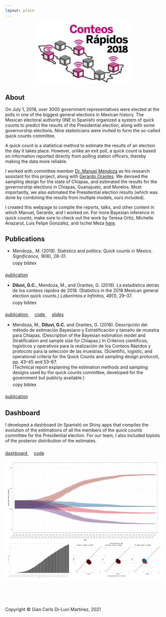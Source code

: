 ```yaml
---
layout: plain
---
```


<p align="center">
  <img src="/images/quickcounts.png" width="300px"/>
</p>


## About

On July 1, 2018, over 3000 government representatives were elected at the polls
in one of the biggest general elections in Mexican history.
The Mexican electoral authority (INE in Spanish) organized a system of
quick counts to predict the results of the Presidential election,
along with some governorship elections.
Nine statisticians were invited to form the so-called quick counts committee.



A quick count is a statistical method to estimate the results of an election
the day it takes place.
However, unlike an exit poll, a quick count is based on information
reported directly from polling station officers,
thereby making the data more reliable.


I worked with committee member
[Dr. Manuel Mendoza](https://facultad.itam.mx/en/facultad/15063-manuel-mendoza-ramirez)
as his research assistant for this project, along with
[Gerardo Orantes](https://education.rstudio.com/trainers/people/orantes_jordan+gerardo/).
We devised the sampling design for the state of Chiapas,
and estimated the results for the governorship elections in
Chiapas, Guanajuato, and Morelos.
Most importantly, we also estimated the Presidential election results
(which was done by combining the results from multiple models, ours included).



I created this webpage to compile the reports, talks, and other content in which
Manuel, Gerardo, and I worked on.
For more Bayesian inference in quick counts,
make sure to check out the work by Teresa Ortiz,
Michelle Anazarut, Luis Felipe González, and Ixchel Meza
[here](https://tereom.netlify.app/talk/2021-foro-ame/).


## Publications


- Mendoza,. M. (2019). Statistics and politics: Quick counts in Mexico.
*Significance, 16*(6), 28&ndash;31. \
<a onclick="setClipboard('
@article{mendoza2019,
  title={Statistics and politics: Quick counts in Mexico},
  author={Manuel Mendoza},
  journal={Significance},
  volume={16},
  number={6},
  pages={28--31},
  year={2019}
}
   ')">
 <i class="fas fa-copy" style="font-size:20px"></i> copy bibtex
</a> &emsp;
<a href="https://rss.onlinelibrary.wiley.com/doi/full/10.1111/j.1740-9713.2019.01338.x">
  <i class="fas fa-external-link-alt" style="font-size:20px"></i> publication
</a>

- **Diluvi, G.C.**, Mendoza, M., and Orantes, G. (2018).
La estadística detrás de los conteos rápidos de 2018.
(Statistics in the 2018 Mexican general election quick counts.)
*Laberintos e Infinitos, 48*(1), 29&ndash;37. \
<a onclick="setClipboard('
  @article{diluvi2018,
    author = {Gian Carlo Diluvi and Manuel Mendoza and Gerardo Orantes},
    title = {La estadística detrás de los conteos rápidos de 2018.},
    journal = {Laberintos e Infinitos},
    volume = {48},
    number = {1},
    pages = {29--37},
    year = {2018}
  }
   ')">
 <i class="fas fa-copy" style="font-size:20px"></i> copy bibtex
</a> &emsp;
<a href="http://laberintos.itam.mx/archivo/numero-48/">
  <i class="fas fa-external-link-alt" style="font-size:20px"></i> publication
</a> &emsp;
<a href="https://github.com/GiankDiluvi/Mexico2018Elections_QuickCounts">
  <i class="fab fa-github" style="font-size:20px"></i> code
</a> &emsp;
<a href="https://docs.google.com/presentation/d/1cxCtWRhy2FqJQgSE2inpa8s3rbYSWydorpuJh39T2lk/edit?usp=sharing">
  <i class="fas fa-desktop" style="font-size:20px"></i> slides
</a>


- Mendoza, M., **Diluvi, G.C.** and Orantes, G. (2018).
 Descripción del método de estimación Bayesiano y Estratificación
 y tamaño de muestra para Chiapas.
(Description of the Bayesian estimation model and Stratification and
sample size for Chiapas.)
In Criterios científicos, logísticos y operativos para la realización
de los Conteos Rápidos y protocolo para la selección de las muestras.
(Scientific, logistic, and operational criteria for the Quick Counts and
sampling design protocol),
pp. 43&ndash;45 and 53&ndash;67. \
(Technical report explaining the estimation methods and sampling designs
used by the quick counts committee, developed for the
government but publicly available.) \
<a onclick="setClipboard('
  @incollection{mendoza2018,
    author = {Manuel Mendoza and Gian Carlo Diluvi and Gerardo Orantes},
    title = {Descripción del método de estimación Bayesiano y Estratificación
    y tamaño de muestra para Chiapas},
    booktitle = {Criterios científicos, logísticos y operativos para la realización
    de los Conteos Rápidos y protocolo para la selección de las muestras},
    publisher = {Insituto Nacional Electoral},
    pages = {43--45, 53--67},
    year = {2018}
  }
   ')">
 <i class="fas fa-copy" style="font-size:20px"></i> copy bibtex
</a> &emsp;
<a href="https://repositoriodocumental.ine.mx/xmlui/bitstream/handle/123456789/96237/CGor201805-28-ap-27-a1.pdf">
  <i class="fas fa-external-link-alt" style="font-size:20px"></i> publication
</a>




## Dashboard


I developed a dashboard (in Spanish) on Shiny apps that compiles the evolution
of the estimations of all the members of the quick counts committee for the
Presidential election.
For our team, I also included biplots of the posterior distribution of the estimates.



<a href="https://giankdiluvi.shinyapps.io/quickcountmx_dashboard/" >
  <i class="fas fa-chart-bar" style="font-size:20px"></i> dashboard
</a> &emsp;
<a href="https://github.com/GiankDiluvi/quickcountmx_dashboard" >
  <i class="fab fa-github" style="font-size:24px"></i> code
</a>


<p align="center">
  <img src="/images/quickcount_dashboard_logo.png" width="800px"/>
</p>


<br>
<br>
<br>
<br>
Copyright © Gian Carlo Di-Luvi Martinez, 2021
